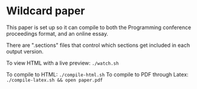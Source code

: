 # Wildcard paper

This paper is set up so it can compile to both the Programming conference proceedings format, and an online essay.

There are ".sections" files that control which sections get included in each output version.

To view HTML with a live preview: `./watch.sh`

To compile to HTML: `./compile-html.sh`
To compile to PDF through Latex: `./compile-latex.sh && open paper.pdf`
